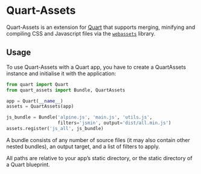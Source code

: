 # Quart-Assets

Quart-Assets is an extension for [Quart][quart] that supports merging,
minifying and compiling CSS and Javascript files via the
[`webassets`][webassets] library.

## Usage

To use Quart-Assets with a Quart app, you have to create a QuartAssets
instance and initialise it with the application:

```python
from quart import Quart
from quart_assets import Bundle, QuartAssets

app = Quart(__name__)
assets = QuartAssets(app)

js_bundle = Bundle('alpine.js', 'main.js', 'utils.js',
                   filters='jsmin', output='dist/all.min.js')
assets.register('js_all', js_bundle)
```

A bundle consists of any number of source files (it may also contain other
nested bundles), an output target, and a list of filters to apply.

All paths are relative to your app’s static directory, or the static directory of a Quart blueprint.


[quart]: https://quart.palletprojects.com
[webassets]: https://webassets.readthedocs.io
